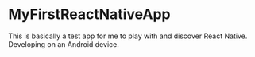 # MyFirstReactNativeApp

This is basically a test app for me to play with and discover React Native. Developing on an Android device.
